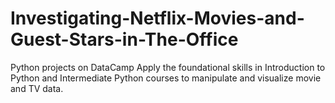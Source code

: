 # Investigating-Netflix-Movies-and-Guest-Stars-in-The-Office
Python projects on DataCamp  Apply the foundational skills in Introduction to Python and Intermediate Python courses to manipulate and visualize movie and TV data.
